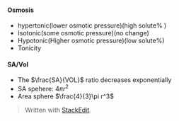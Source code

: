 #### Osmosis
 - hypertonic(lower osmotic pressure)(high solute% )
 - Isotonic(some osmotic pressure)(no change)
 - Hypotonic(Higher osmotic pressure)(low solute%)
 - Tonicity
#### SA/Vol
 - The $\frac{SA}{VOL}$ ratio decreases exponentially
 - SA spehere: $4\pi r^2$
 - Area sphere $\frac{4}{3}\pi r^3$




> Written with [StackEdit](https://stackedit.io/).
<!--stackedit_data:
eyJoaXN0b3J5IjpbLTEzNDk5NjY1MDksNjk1MDg1NzY0LDM2Mz
M3NDQ5N119
-->